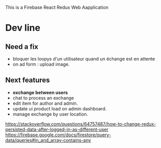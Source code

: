 This is a Firebase React Redux Web Aapplication

# Dev line

## Need a fix

- bloquer les loopys d'un utilisateur quand un échange est en attente
- on ad form : upload image.

## Next features

- **exchange between users**
- chat to process an exchange
- edit item for author and admin.
- update ui product load on admin dashboard.
- manage exchange by user location.

<https://stackoverflow.com/questions/64757487/how-to-change-redux-persisted-data-after-logged-in-as-different-user>
<https://firebase.google.com/docs/firestore/query-data/queries#in_and_array-contains-any>
